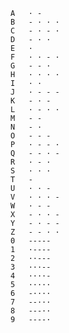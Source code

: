 	A	· -
	B	- · · ·
	C	- · - ·
	D	- · ·
	E	·
	F	· · - ·
	G	- - ·
	H	· · · ·
	I	· ·
	J	· - - -
	K	- · -
	L	· - · ·	
	M	- -
	N	- ·
	O	- - -
	P	· - - ·
	Q	- - · -
	R	· - ·
	S	· · ·
	T	-
	U	· · -
	V	· · · -
	W	· - -
	X	- · · -
	Y	- · - -
	Z	- - · ·
	0	-----
	1	·----
	2	··---
	3	···--
	4	····-
	5	·····
	6	-····
	7	--···
	8	---··
	9	----·	